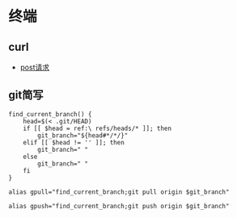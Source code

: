 # 终端

## curl
* [post请求](http://stackoverflow.com/questions/7172784/how-to-post-json-data-with-curl-from-terminal-commandline-to-test-spring-rest)

## git简写
```
find_current_branch() {
	head=$(< .git/HEAD)
	if [[ $head = ref:\ refs/heads/* ]]; then
        git_branch="${head#*/*/}"
    elif [[ $head != '' ]]; then
        git_branch=" "
    else
        git_branch=" "
    fi
}
```
```
alias gpull="find_current_branch;git pull origin $git_branch"
```
```
alias gpush="find_current_branch;git push origin $git_branch"
```